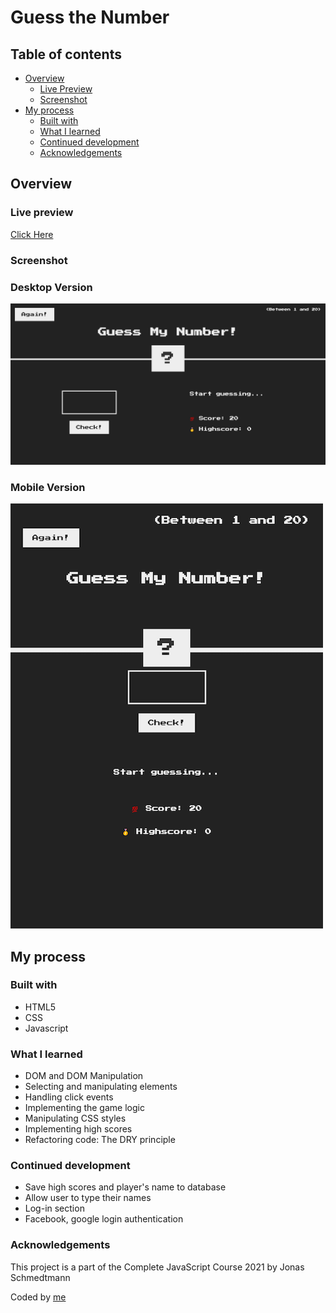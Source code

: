 # Guess the Number

## Table of contents

- [Overview](#overview)
  - [Live Preview](#Live-preview)
  - [Screenshot](#screenshot)
- [My process](#my-process)
  - [Built with](#built-with)
  - [What I learned](#what-i-learned)
  - [Continued development](#continued-development)
  - [Acknowledgements](#acknowledgements)

## Overview

### Live preview

[Click Here](https://bhornbhaya.github.io/guess-the-number/)

### Screenshot

### Desktop Version

![Screenshot](img/screenshot1.png)

### Mobile Version

![Screenshot](img/screenshot2.png)

## My process

### Built with

- HTML5
- CSS
- Javascript

### What I learned

- DOM and DOM Manipulation
- Selecting and manipulating elements
- Handling click events
- Implementing the game logic
- Manipulating CSS styles
- Implementing high scores
- Refactoring code: The DRY principle

### Continued development

- Save high scores and player's name to database
- Allow user to type their names
- Log-in section
- Facebook, google login authentication

### Acknowledgements

This project is a part of the Complete JavaScript Course 2021 by Jonas Schmedtmann

Coded by [me](https://www.linkedin.com/in/bhornbhaya/)
